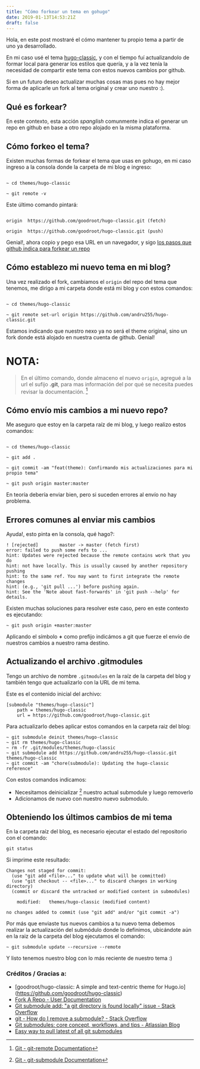 ```yaml
---
title: "Cómo forkear un tema en gohugo"
date: 2019-01-13T14:53:21Z
draft: false
---
```


Hola, en este post mostraré el cómo mantener tu propio tema a partir
de uno ya desarrollado.

En mi caso usé el tema [hugo-classic](https://github.com/goodroot/hugo-classic), y con el
tiempo fuí actualizandolo de formar local para generar los estilos que quería, y a la vez
tenía la necesidad de compartir este tema con estos nuevos cambios por github.

Si en un futuro deseo actualizar muchas cosas mas pues no hay mejor forma de aplicarle un fork al tema
original y crear uno nuestro :).

## Qué es forkear?

En este contexto, esta acción *spanglish* comunmente indica el generar un repo en github en base a otro repo alojado en la misma plataforma.


## Cómo forkeo el tema?

Existen muchas formas de forkear el tema que usas en gohugo, en mi caso ingreso a la consola donde la carpeta
de mi blog e ingreso:

```

~ cd themes/hugo-classic

~ git remote -v

```

Este último comando pintará:

```

origin	https://github.com/goodroot/hugo-classic.git (fetch)

origin	https://github.com/goodroot/hugo-classic.git (push)

```

Genial!, ahora copio y pego esa URL en un navegador, y sigo [los pasos que github indica para forkear un repo](https://help.github.com/articles/fork-a-repo/)


## Cómo establezo mi nuevo tema en mi blog?

Una vez realizado el fork, cambiamos el `origin` del repo del tema que tenemos, me dirigo a mi carpeta donde está mi blog y con estos comandos:

```

~ cd themes/hugo-classic

~ git remote set-url origin https://github.com/andru255/hugo-classic.git

```

Estamos indicando que nuestro nexo ya no será el theme original, sino un fork donde está alojado en nuestra cuenta de github. Genial!

# NOTA:
> En el último comando, donde almaceno el nuevo `origin`, agregué a la url el sufijo **.git**, para mas información del por qué se necesita puedes revisar la documentación. [^1]

## Cómo envío mis cambios a mi nuevo repo?

Me aseguro que estoy en la carpeta raíz de mi blog, y luego realizo estos comandos:

```

~ cd themes/hugo-classic

~ git add .

~ git commit -am "feat(theme): Confirmando mis actualizaciones para mi propio tema"

~ git push origin master:master

```

En teoría debería enviar bien, pero si suceden errores al envío no hay problema.

## Errores comunes al enviar mis cambios

Ayuda!, esto pinta en la consola, qué hago?:

```
! [rejected]        master -> master (fetch first)
error: failed to push some refs to ...
hint: Updates were rejected because the remote contains work that you do
hint: not have locally. This is usually caused by another repository pushing
hint: to the same ref. You may want to first integrate the remote changes
hint: (e.g., 'git pull ...') before pushing again.
hint: See the 'Note about fast-forwards' in 'git push --help' for details.
```

Existen muchas soluciones para resolver este caso, pero en este contexto es ejecutando:

```
~ git push origin +master:master
```

Aplicando el símbolo **+** como prefijo indicámos a git que fuerze el envío de nuestros cambios a nuestro rama destino.

## Actualizando el archivo .gitmodules

Tengo un archivo de nombre `.gitmodules` en la raíz de la carpeta del blog y también tengo que actualizarlo
con la URL de mi tema.

Este es el contenido inicial del archivo:

```
[submodule "themes/hugo-classic"]
	path = themes/hugo-classic
	url = https://github.com/goodroot/hugo-classic.git
```

Para actualizarlo debes aplicar estos comandos en la carpeta raiz del blog:

```
~ git submodule deinit themes/hugo-classic
~ git rm themes/hugo-classic
~ rm -fr .git/modules/themes/hugo-classic
~ git submodule add https://github.com/andru255/hugo-classic.git themes/hugo-classic
~ git commit -am "chore(submodule): Updating the hugo-classic reference"
```

Con estos comandos indicamos:

- Necesitamos deinicializar [^2] nuestro actual submodule y luego removerlo
- Adicionamos de nuevo con nuestro nuevo submodulo.

## Obteniendo los últimos cambios de mi tema

En la carpeta raíz del blog, es necesario ejecutar el estado del repositorio con el comando:

```
git status
```

Si imprime este resultado:

```
Changes not staged for commit:
  (use "git add <file>..." to update what will be committed)
  (use "git checkout -- <file>..." to discard changes in working directory)
  (commit or discard the untracked or modified content in submodules)

	modified:   themes/hugo-classic (modified content)

no changes added to commit (use "git add" and/or "git commit -a")
```

Por más que enviaste tus nuevos cambios a tu nuevo tema debemos realizar la actualización del submódulo donde lo definimos, ubicándote aún en la raiz de la carpeta del blog ejecutamos el comando:

```
~ git submodule update --recursive --remote
```

Y listo tenemos nuestro blog con lo más reciente de nuestro tema :)

### Créditos / Gracias a:

- [goodroot/hugo-classic: A simple and text-centric theme for Hugo.io] (https://github.com/goodroot/hugo-classic)
- [Fork A Repo - User Documentation](https://help.github.com/articles/fork-a-repo/)
- [Git submodule add: "a git directory is found locally" issue - Stack Overflow](https://stackoverflow.com/a/35778105)
- [git - How do I remove a submodule? - Stack Overflow](https://stackoverflow.com/a/1260982)
- [Git submodules: core concept, workflows, and tips - Atlassian Blog](https://www.atlassian.com/blog/git/git-submodules-workflows-tips)
- [Easy way to pull latest of all git submodules](https://stackoverflow.com/questions/1030169/easy-way-to-pull-latest-of-all-git-submodules)

[^1]: [Git - git-remote Documentation](https://git-scm.com/docs/git-remote#git-remote-emset-urlem ) 
[^2]: [Git - git-submodule Documentation](https://git-scm.com/docs/git-submodule#git-submodule-deinit-f--force--all--ltpathgt82308203)
